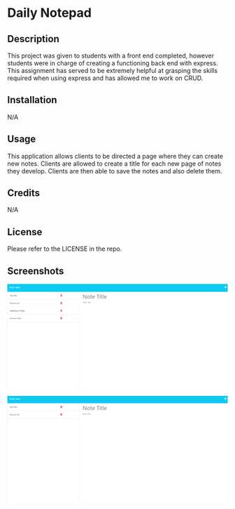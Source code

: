 # Daily Notepad

## Description

This project was given to students with a front end completed, however students were in charge of creating a functioning back end with express. This assignment has served to be extremely helpful at grasping the skills required when using express and has allowed me to work on CRUD.

## Installation

N/A

## Usage

This application allows clients to be directed a page where they can create new notes. Clients are allowed to create a title for each new page of notes they develop. Clients are then able to save the notes and also delete them.

## Credits

N/A

## License

Please refer to the LICENSE in the repo.

## Screenshots

![Alt text](<Notes Post.png>)

![Alt text](<Notes Delete.png>)
